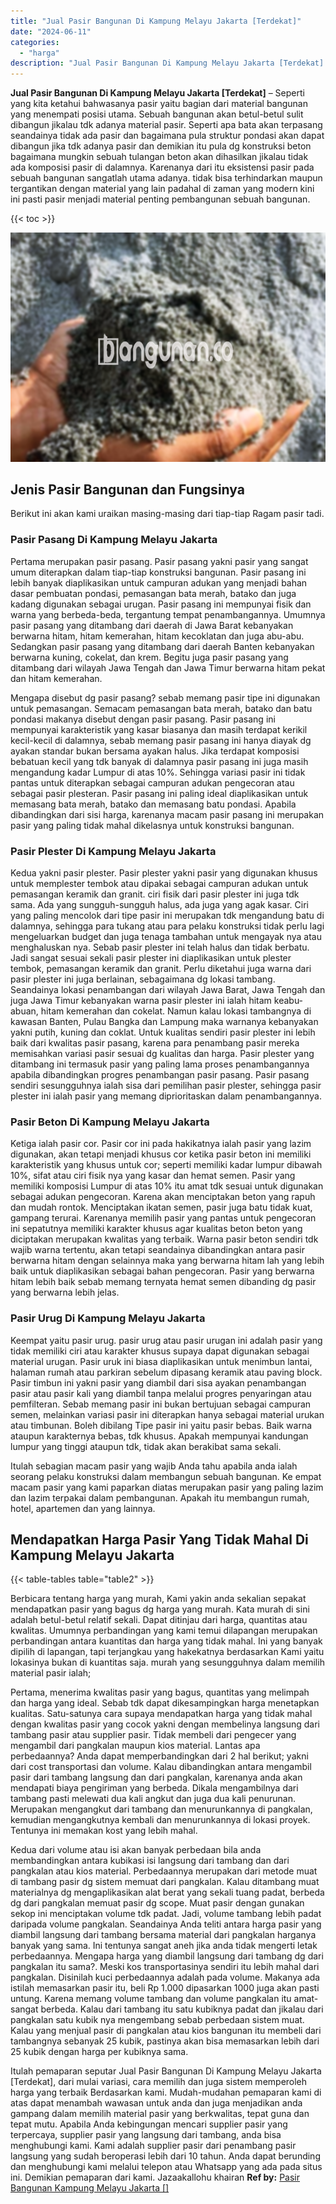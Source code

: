 ```yaml
---
title: "Jual Pasir Bangunan Di Kampung Melayu Jakarta [Terdekat]"
date: "2024-06-11"
categories: 
  - "harga"
description: "Jual Pasir Bangunan Di Kampung Melayu Jakarta [Terdekat]. Itulah pemaparan seputar Jual Pasir Bangunan Di Kampung Melayu Jakarta [Terdekat], dari mulai var..."
---
```


**Jual Pasir Bangunan Di Kampung Melayu Jakarta \[Terdekat\]** – Seperti yang kita ketahui bahwasanya pasir yaitu bagian dari material bangunan yang menempati posisi utama. Sebuah bangunan akan betul-betul sulit dibangun jikalau tdk adanya material pasir. Seperti apa bata akan terpasang seandainya tidak ada pasir dan bagaimana pula struktur pondasi akan dapat dibangun jika tdk adanya pasir dan demikian itu pula dg konstruksi beton bagaimana mungkin sebuah tulangan beton akan dihasilkan jikalau tidak ada komposisi pasir di dalamnya. Karenanya dari itu eksistensi pasir pada sebuah bangunan sangatlah utama adanya. tidak bisa terhindarkan maupun tergantikan dengan material yang lain padahal di zaman yang modern kini ini pasti pasir menjadi material penting pembangunan sebuah bangunan.

{{< toc >}}

![Jual Pasir Bangunan Di Kampung Melayu Jakarta [Terdekat]](/images/jual-pasir-bangunan-74.png)

## Jenis Pasir Bangunan dan Fungsinya

Berikut ini akan kami uraikan masing-masing dari tiap-tiap Ragam pasir tadi.

### Pasir Pasang Di Kampung Melayu Jakarta

Pertama merupakan pasir pasang. Pasir pasang yakni pasir yang sangat umum diterapkan dalam tiap-tiap konstruksi bangunan. Pasir pasang ini lebih banyak diaplikasikan untuk campuran adukan yang menjadi bahan dasar pembuatan pondasi, pemasangan bata merah, batako dan juga kadang digunakan sebagai urugan. Pasir pasang ini mempunyai fisik dan warna yang berbeda-beda, tergantung tempat penambangannya. Umumnya pasir pasang yang ditambang dari daerah di Jawa Barat kebanyakan berwarna hitam, hitam kemerahan, hitam kecoklatan dan juga abu-abu. Sedangkan pasir pasang yang ditambang dari daerah Banten kebanyakan berwarna kuning, cokelat, dan krem. Begitu juga pasir pasang yang ditambang dari wilayah Jawa Tengah dan Jawa Timur berwarna hitam pekat dan hitam kemerahan.

Mengapa disebut dg pasir pasang? sebab memang pasir tipe ini digunakan untuk pemasangan. Semacam pemasangan bata merah, batako dan batu pondasi makanya disebut dengan pasir pasang. Pasir pasang ini mempunyai karakteristik yang kasar biasanya dan masih terdapat kerikil kecil-kecil di dalamnya, sebab memang pasir pasang ini hanya diayak dg ayakan standar bukan bersama ayakan halus. Jika terdapat komposisi bebatuan kecil yang tdk banyak di dalamnya pasir pasang ini juga masih mengandung kadar Lumpur di atas 10%. Sehingga variasi pasir ini tidak pantas untuk diterapkan sebagai campuran adukan pengecoran atau sebagai pasir plesteran. Pasir pasang ini paling ideal diaplikasikan untuk memasang bata merah, batako dan memasang batu pondasi. Apabila dibandingkan dari sisi harga, karenanya macam pasir pasang ini merupakan pasir yang paling tidak mahal dikelasnya untuk konstruksi bangunan.

### Pasir Plester Di Kampung Melayu Jakarta

Kedua yakni pasir plester. Pasir plester yakni pasir yang digunakan khusus untuk memplester tembok atau dipakai sebagai campuran adukan untuk pemasangan keramik dan granit. ciri fisik dari pasir plester ini juga tdk sama. Ada yang sungguh-sungguh halus, ada juga yang agak kasar. Ciri yang paling mencolok dari tipe pasir ini merupakan tdk mengandung batu di dalamnya, sehingga para tukang atau para pelaku konstruksi tidak perlu lagi mengeluarkan budget dan juga tenaga tambahan untuk mengayak nya atau menghaluskan nya. Sebab pasir plester ini telah halus dan tidak berbatu. Jadi sangat sesuai sekali pasir plester ini diaplikasikan untuk plester tembok, pemasangan keramik dan granit. Perlu diketahui juga warna dari pasir plester ini juga berlainan, sebagaimana dg lokasi tambang. Seandainya lokasi penambangan dari wilayah Jawa Barat, Jawa Tengah dan juga Jawa Timur kebanyakan warna pasir plester ini ialah hitam keabu-abuan, hitam kemerahan dan cokelat. Namun kalau lokasi tambangnya di kawasan Banten, Pulau Bangka dan Lampung maka warnanya kebanyakan yakni putih, kuning dan coklat. Untuk kualitas sendiri pasir plester ini lebih baik dari kwalitas pasir pasang, karena para penambang pasir mereka memisahkan variasi pasir sesuai dg kualitas dan harga. Pasir plester yang ditambang ini termasuk pasir yang paling lama proses penambangannya apabila dibandingkan progres penambangan pasir pasang. Pasir pasang sendiri sesungguhnya ialah sisa dari pemilihan pasir plester, sehingga pasir plester ini ialah pasir yang memang diprioritaskan dalam penambangannya.

### Pasir Beton Di Kampung Melayu Jakarta

Ketiga ialah pasir cor. Pasir cor ini pada hakikatnya ialah pasir yang lazim digunakan, akan tetapi menjadi khusus cor ketika pasir beton ini memiliki karakteristik yang khusus untuk cor; seperti memiliki kadar lumpur dibawah 10%, sifat atau ciri fisik nya yang kasar dan hemat semen. Pasir yang memiliki komposisi Lumpur di atas 10% itu amat tdk sesuai untuk digunakan sebagai adukan pengecoran. Karena akan menciptakan beton yang rapuh dan mudah rontok. Menciptakan ikatan semen, pasir juga batu tidak kuat, gampang terurai. Karenanya memilih pasir yang pantas untuk pengecoran ini sepatutnya memiliki karakter khusus agar kualitas beton beton yang diciptakan merupakan kwalitas yang terbaik. Warna pasir beton sendiri tdk wajib warna tertentu, akan tetapi seandainya dibandingkan antara pasir berwarna hitam dengan selainnya maka yang berwarna hitam lah yang lebih baik untuk diaplikasikan sebagai bahan pengecoran. Pasir yang berwarna hitam lebih baik sebab memang ternyata hemat semen dibanding dg pasir yang berwarna lebih jelas.

### Pasir Urug Di Kampung Melayu Jakarta

Keempat yaitu pasir urug. pasir urug atau pasir urugan ini adalah pasir yang tidak memiliki ciri atau karakter khusus supaya dapat digunakan sebagai material urugan. Pasir uruk ini biasa diaplikasikan untuk menimbun lantai, halaman rumah atau parkiran sebelum dipasang keramik atau paving block. Pasir timbun ini yakni pasir yang diambil dari sisa ayakan penambangan pasir atau pasir kali yang diambil tanpa melalui progres penyaringan atau pemfilteran. Sebab memang pasir ini bukan bertujuan sebagai campuran semen, melainkan variasi pasir ini diterapkan hanya sebagai material urukan atau timbunan. Boleh dibilang Tipe pasir ini yaitu pasir bebas. Baik warna ataupun karakternya bebas, tdk khusus. Apakah mempunyai kandungan lumpur yang tinggi ataupun tdk, tidak akan berakibat sama sekali.

Itulah sebagian macam pasir yang wajib Anda tahu apabila anda ialah seorang pelaku konstruksi dalam membangun sebuah bangunan. Ke empat macam pasir yang kami paparkan diatas merupakan pasir yang paling lazim dan lazim terpakai dalam pembangunan. Apakah itu membangun rumah, hotel, apartemen dan yang lainnya.

## Mendapatkan Harga Pasir Yang Tidak Mahal Di Kampung Melayu Jakarta

{{< table-tables table="table2" >}}

Berbicara tentang harga yang murah, Kami yakin anda sekalian sepakat mendapatkan pasir yang bagus dg harga yang murah. Kata murah di sini adalah betul-betul relatif sekali. Dapat ditinjau dari harga, quantitas atau kwalitas. Umumnya perbandingan yang kami temui dilapangan merupakan perbandingan antara kuantitas dan harga yang tidak mahal. Ini yang banyak dipilih di lapangan, tapi terjangkau yang hakekatnya berdasarkan Kami yaitu lokasinya bukan di kuantitas saja. murah yang sesungguhnya dalam memilih material pasir ialah;

Pertama, menerima kwalitas pasir yang bagus, quantitas yang melimpah dan harga yang ideal. Sebab tdk dapat dikesampingkan harga menetapkan kualitas. Satu-satunya cara supaya mendapatkan harga yang tidak mahal dengan kwalitas pasir yang cocok yakni dengan membelinya langsung dari tambang pasir atau supplier pasir. Tidak membeli dari pengecer yang mengambil dari pangkalan maupun kios material. Lantas apa perbedaannya? Anda dapat memperbandingkan dari 2 hal berikut; yakni dari cost transportasi dan volume. Kalau dibandingkan antara mengambil pasir dari tambang langsung dan dari pangkalan, karenanya anda akan mendapati biaya pengiriman yang berbeda. Dikala mengambilnya dari tambang pasti melewati dua kali angkut dan juga dua kali penurunan. Merupakan mengangkut dari tambang dan menurunkannya di pangkalan, kemudian mengangkutnya kembali dan menurunkannya di lokasi proyek. Tentunya ini memakan kost yang lebih mahal.

Kedua dari volume atau isi akan banyak perbedaan bila anda membandingkan antara kubikasi isi langsung dari tambang dan dari pangkalan atau kios material. Perbedaannya merupakan dari metode muat di tambang pasir dg sistem memuat dari pangkalan. Kalau ditambang muat materialnya dg mengaplikasikan alat berat yang sekali tuang padat, berbeda dg dari pangkalan memuat pasir dg scope. Muat pasir dengan gunakan sekop ini menciptakan volume tdk padat. Jadi, volume tambang lebih padat daripada volume pangkalan. Seandainya Anda teliti antara harga pasir yang diambil langsung dari tambang bersama material dari pangkalan harganya banyak yang sama. Ini tentunya sangat aneh jika anda tidak mengerti letak perbedaannya. Mengapa harga yang diambil langsung dari tambang dg dari pangkalan itu sama?. Meski kos transportasinya sendiri itu lebih mahal dari pangkalan. Disinilah kuci perbedaannya adalah pada volume. Makanya ada istilah memasarkan pasir itu, beli Rp 1.000 dipasarkan 1000 juga akan pasti untung. Karena memang volume tambang dan volume pangkalan itu amat-sangat berbeda. Kalau dari tambang itu satu kubiknya padat dan jikalau dari pangkalan satu kubik nya mengembang sebab perbedaan sistem muat. Kalau yang menjual pasir di pangkalan atau kios bangunan itu membeli dari tambangnya sebanyak 25 kubik, pastinya akan bisa memasarkan lebih dari 25 kubik dengan harga per kubiknya sama.

Itulah pemaparan seputar Jual Pasir Bangunan Di Kampung Melayu Jakarta \[Terdekat\], dari mulai variasi, cara memilih dan juga sistem memperoleh harga yang terbaik Berdasarkan kami. Mudah-mudahan pemaparan kami di atas dapat menambah wawasan untuk anda dan juga menjadikan anda gampang dalam memilih material pasir yang berkwalitas, tepat guna dan tepat mutu. Apabila Anda kebingungan mencari supplier pasir yang terpercaya, supplier pasir yang langsung dari tambang, anda bisa menghubungi kami. Kami adalah supplier pasir dari penambang pasir langsung yang sudah beroperasi lebih dari 10 tahun. Anda dapat berunding dan menghubungi kami melalui telepon atau Whatsapp yang ada pada situs ini. Demikian pemaparan dari kami. Jazaakallohu khairan
**Ref by:** [Pasir Bangunan Kampung Melayu Jakarta []](https://id.wikipedia.org/wiki/Pasir)
